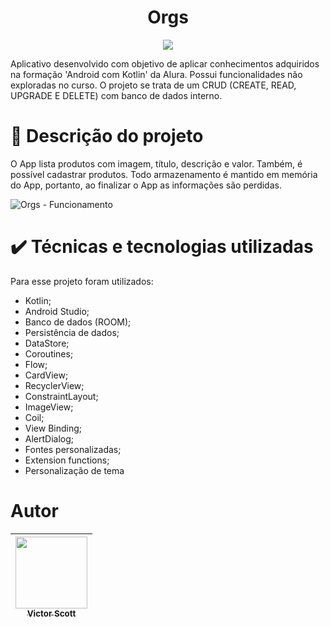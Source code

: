 <h1 align="center"> Orgs </h1>
<p align="center">
<img src="http://img.shields.io/static/v1?label=STATUS&message=ATUALIZADO&color=GREEN&style=for-the-badge"/>
</p>

Aplicativo desenvolvido com objetivo de aplicar conhecimentos adquiridos na formação 'Android com Kotlin' da Alura. Possui funcionalidades não exploradas no curso.
O projeto se trata de um CRUD (CREATE, READ, UPGRADE E DELETE) com banco de dados interno.

# :iphone: Descrição do projeto

O App lista produtos com imagem, título, descrição e valor. Também, é possível cadastrar produtos. Todo armazenamento é mantido em memória do App, portanto, ao finalizar o App as informações são perdidas.

![Orgs - Funcionamento](https://github.com/Victor-Scott/Orgs/assets/102738149/fedee6a3-aaec-4c3b-b602-e6e4e48d13fa)


# ✔️ Técnicas e tecnologias utilizadas

Para esse projeto foram utilizados: 

- Kotlin;
- Android Studio;
- Banco de dados (ROOM);
- Persistência de dados;
- DataStore;
- Coroutines; 
- Flow;
- CardView;
- RecyclerView;
- ConstraintLayout;
- ImageView;
- Coil;
- View Binding;
- AlertDialog;
- Fontes personalizadas;
- Extension functions;
- Personalização de tema

# Autor

| [<img src="https://avatars.githubusercontent.com/u/102738149?v=4" width=115><br><sub>Victor Scott</sub>](https://github.com/victor-scott) |
| :---: |
